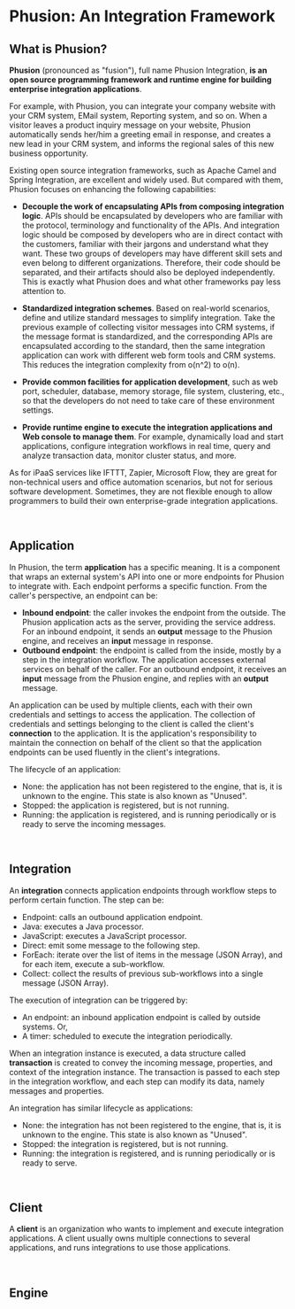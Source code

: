 # Phusion: An Integration Framework

## What is Phusion?

**Phusion** (pronounced as "fusion"), full name Phusion Integration, **is an open source programming framework and runtime engine for building enterprise integration applications**.

For example, with Phusion, you can integrate your company website with your CRM system, EMail system, Reporting system, and so on. When a visitor leaves a product inquiry message on your website, Phusion automatically sends her/him a greeting email in response, and creates a new lead in your CRM system, and informs the regional sales of this new business opportunity.

Existing open source integration frameworks, such as Apache Camel and Spring Integration, are excellent and widely used. But compared with them, Phusion focuses on enhancing the following capabilities:

- **Decouple the work of encapsulating APIs from composing integration logic**. APIs should be encapsulated by developers who are familiar with the protocol, terminology and functionality of the APIs. And integration logic should be composed by developers who are in direct contact with the customers, familiar with their jargons and understand what they want. These two groups of developers may have different skill sets and even belong to different organizations. Therefore, their code should be separated, and their artifacts should also be deployed independently. This is exactly what Phusion does and what other frameworks pay less attention to.

- **Standardized integration schemes**. Based on real-world scenarios, define and utilize standard messages to simplify integration. Take the previous example of collecting visitor messages into CRM systems, if the message format is standardized, and the corresponding APIs are encapsulated according to the standard, then the same integration application can work with different web form tools and CRM systems. This reduces the integration complexity from o(n^2) to o(n).

- **Provide common facilities for application development**, such as web port, scheduler, database, memory storage, file system, clustering, etc., so that the developers do not need to take care of these environment settings.

- **Provide runtime engine to execute the integration applications and Web console to manage them**. For example, dynamically load and start applications, configure integration workflows in real time, query and analyze transaction data, monitor cluster status, and more.

As for iPaaS services like IFTTT, Zapier, Microsoft Flow, they are great for non-technical users and office automation scenarios, but not for serious software development. Sometimes, they are not flexible enough to allow programmers to build their own enterprise-grade integration applications.

<br/>

## Application

In Phusion, the term **application** has a specific meaning. It is a component that wraps an external system's API into one or more endpoints for Phusion to integrate with. Each endpoint performs a specific function. From the caller's perspective, an endpoint can be:
- **Inbound endpoint**: the caller invokes the endpoint from the outside. The Phusion application acts as the server, providing the service address. For an inbound endpoint, it sends an **output** message to the Phusion engine, and receives an **input** message in response.
- **Outbound endpoint**: the endpoint is called from the inside, mostly by a step in the integration workflow. The application accesses external services on behalf of the caller. For an outbound endpoint, it receives an **input** message from the Phusion engine, and replies with an **output** message.

An application can be used by multiple clients, each with their own credentials and settings to access the application. The collection of credentials and settings belonging to the client is called the client's **connection** to the application. It is the application's responsibility to maintain the connection on behalf of the client so that the application endpoints can be used fluently in the client's integrations.

The lifecycle of an application:
- None: the application has not been registered to the engine, that is, it is unknown to the engine. This state is also known as "Unused".
- Stopped: the application is registered, but is not running.
- Running: the application is registered, and is running periodically or is ready to serve the incoming messages.

<br/>

## Integration

An **integration** connects application endpoints through workflow steps to perform certain function. The step can be:
- Endpoint: calls an outbound application endpoint.
- Java: executes a Java processor.
- JavaScript: executes a JavaScript processor.
- Direct: emit some message to the following step.
- ForEach: iterate over the list of items in the message (JSON Array), and for each item, execute a sub-workflow.
- Collect: collect the results of previous sub-workflows into a single message (JSON Array).

The execution of integration can be triggered by:
- An endpoint: an inbound application endpoint is called by outside systems. Or,
- A timer: scheduled to execute the integration periodically.

When an integration instance is executed, a data structure called **transaction** is created to convey the incoming message, properties, and context of the integration instance. The transaction is passed to each step in the integration workflow, and each step can modify its data, namely messages and properties.

An integration has similar lifecycle as applications:
- None: the integration has not been registered to the engine, that is, it is unknown to the engine. This state is also known as "Unused".
- Stopped: the integration is registered, but is not running.
- Running: the integration is registered, and is running periodically or is ready to serve.

<br/>

## Client

A **client** is an organization who wants to implement and execute integration applications. A client usually owns multiple connections to several applications, and runs integrations to use those applications.

<br/>

## Engine


<!--

https://www.markdownguide.org/basic-syntax

## Engine, Engine API, Cluster, Express Engine and Service.
应用生命周期管理
流程生命周期管理
应用工具包
任务调度
网络通信接口
同步转异步
重试
限流
状态存储
日志与监控
远程管理 API

隶属于同一集群的聚变平台提供统一的分布式任务调度服务，可以实现定时、异步任务执行。

同一集群中，相同 ID 的从固定时刻开始的任务将只在集群中某一个聚变节点上执行。如果是从任意时刻开始的周期性任务，由于无法判断这些任务之间在时间上的互斥关系，将不能保证只在一个聚变节点上执行。

隶属于同一集群的聚变平台提供统一的分布式内存键值（Key-Value）数据存储服务。

聚变平台上运行的应用程序都能接收到 Context ctx 参数，从中可以获取到聚变平台的运行引擎（Engine）。通过引擎可以获取到键值存储服务的 KVStorage 对象。

隶属于同一集群的聚变平台提供统一的关系型数据存储服务。为了保证聚变平台的整体性能，仅提供必要的数据操作能力。除了新增、修改、删除等数据操作外，仅支持行（记录）级的简单查询操作，不支持聚合统计等复杂查询。

聚变平台上运行的应用程序都能接收到 Context ctx 参数，从中可以获取到聚变平台的运行引擎（Engine）。通过引擎可以获取到数据存储服务的 DBStorage 对象。

隶属于同一集群的聚变平台提供统一的分布式文件存储服务。支持两类文件：
● 私有文件：不可被外网访问到。
● 公开文件（Public file）：可以通过网址访问到。

不同的引擎，相同的组件 Embeddable
开发引擎：用于开发组件的 Mock 环境
单体引擎：一个引擎是一个进程，加载并运行各个组件，启动多进程进行容错
集群引擎：各组件有独立的进程，独立开发和运行，整体采用事件驱动的无服务器架构；各引擎组成集群，各应用、流程可运行在独立的主机进程中

### Phusion Express Engine
Express is a lightweight version of Phusion Engine that implements the Phusion API. It is compact, but clustered and battle-tested in real world use cases. The Express Engine also comes with a web service to use and manage the engine.

Express 架构
Engine 引擎、Application 应用、Integration 集成流程、Connection 连接、Client 客户、Transaction 实例；Protocol 场景标准、Template 模板
Express：Engine + Service；P2P、Cloud (serverless)、App Hub、AI Coding
集群（Redis Queue）、定时（Quartz）、V8引擎（ThreadLocal）、数据采集与统计（Context）、内嵌Tomcat、路由、动态加载Jar/JS/Node、BaseApp

Service console UI and API: 集群、应用（数据表）、集成流程（流程设置及配置）、实例（搜索）

Get Started
Publish jars, Install, Run, Sample Application and integration (load and run)

Management
API Doc
https://www.apifox.cn/apidoc/shared-384b25d2-03e3-4e8a-a664-5d66db922a89

Programming
Engine API (Java, JavaScript), Develope Application (HttpBaseApplication), Integration
https://www.yuque.com/yiting-eh5ph/thfyr2/kssuo7 Java、JavaScript
聚变应用必须实现 Application 接口
本文档只介绍如何开发和测试 HTTP 应用，即应用系统中的所有服务接口均采用 HTTP/1.1 协议。

Application Use cases:
XCharge

To Do
Service Web console UI
Clustering
组件集市，类似于 Maven 的运作方式
Embedded 模式的引擎、SDK 快速开发 API 或者使用别人的 API
Express, Cloud, P2P/Federated/decenter
Embeddable (premise deployment)
Cloud engine: for semi-trustful application/integration, huge traffic.
PaaS engine: for not trustful application/integration, multi-tenant, huge traffic.
P2P engine: self-trust, connected with ready application (no need to install application).
Express engine: private and trust.
Dev engine: sandbox for develop application and processor.
Other to does: Data schema and remove serialization for each step; New JS engine; Polyglot support.
支持http之外的协议、多语言支持、SDK无API自主接入

-->